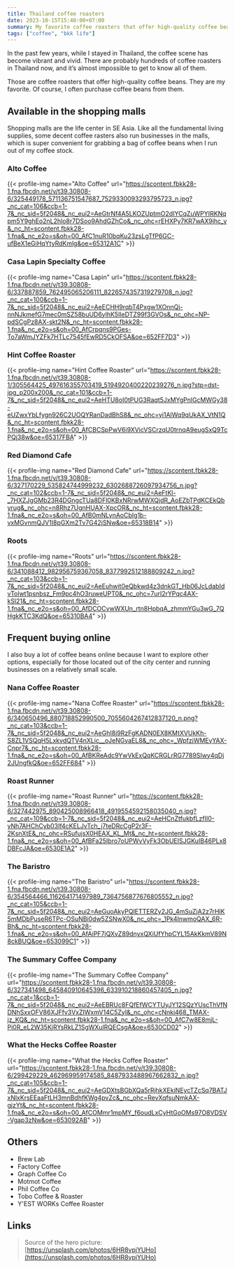 ```yaml
---
title: Thailand coffee roasters
date: 2023-10-15T15:40:00+07:00
summary: My favorite coffee roasters that offer high-quality coffee beans in Thailand.
tags: ["coffee", "bkk life"]
---
```


In the past few years, while I stayed in Thailand, the coffee scene has become vibrant and vivid. There are probably hundreds of coffee roasters in Thailand now, and it’s almost impossible to get to know all of them. 

Those are coffee roasters that offer high-quality coffee beans. They are my favorite. Of course, I often purchase coffee beans from them.

## Available in the shopping malls

Shopping malls are the life center in SE Asia. Like all the fundamental living supplies, some decent coffee rasters also run businesses in the malls, which is super convenient for grabbing a bag of coffee beans when I run out of my coffee stock. 


### Alto Coffee 

{{< profile-img name="Alto Coffee" url="https://scontent.fbkk28-1.fna.fbcdn.net/v/t39.30808-6/325449178_571136751547687_7529330093293795723_n.jpg?_nc_cat=106&ccb=1-7&_nc_sid=5f2048&_nc_eui2=AeGtrNf4A5LKOZUptmO2dIYCqZuWPYIRKNqpm5Y9ghEo2nL2hlo8r7DSoo9AhdGZhCo&_nc_ohc=rEHXPy7KR7wAX9jhc_y&_nc_ht=scontent.fbkk28-1.fna&_nc_e2o=s&oh=00_AfC1nuR10bqKu23zsLgTfP6GC-ufBeX1eGiHqYtyRdKmlg&oe=65312A1C" >}}

### Casa Lapin Specialty Coffee

{{< profile-img name="Casa Lapin" url="https://scontent.fbkk28-1.fna.fbcdn.net/v/t39.30808-6/337887859_762495065206111_8226574357319279708_n.jpg?_nc_cat=100&ccb=1-7&_nc_sid=5f2048&_nc_eui2=AeECHH9rqbT4Pxgw1XOnnQj-nnNJkmefG7mec0mSZ58buUD6ylhK5lIeDTZ99f3GVOs&_nc_ohc=NP-pdSCgPz8AX-skt2N&_nc_ht=scontent.fbkk28-1.fna&_nc_e2o=s&oh=00_AfCrpqns9PGes-To7aWmJYZFk7HTLc7545fEwRD5CkOFSA&oe=652FF7D3" >}}

### Hint Coffee Roaster

{{< profile-img name="Hint Coffee Roaster" url="https://scontent.fbkk28-1.fna.fbcdn.net/v/t39.30808-1/305564425_497616355703419_5194920400220239276_n.jpg?stp=dst-jpg_p200x200&_nc_cat=101&ccb=1-7&_nc_sid=5f2048&_nc_eui2=AeHTU8oI0tPUG3Raqt5JxMYgPnlGcMWGy38-eUZwxYbLfygn926C2UOQYRanDadBhS8&_nc_ohc=yi1AlWq9qUkAX_VtN1Q&_nc_ht=scontent.fbkk28-1.fna&_nc_e2o=s&oh=00_AfCBCSpPwV6i9XVicVSCrzqU0trnqA9eugSxQ9TcPQj38w&oe=65317FBA" >}}

### Red Diamond Cafe

{{< profile-img name="Red Diamond Cafe" url="https://scontent.fbkk28-1.fna.fbcdn.net/v/t39.30808-6/327170229_535824744999232_6302688726097934756_n.jpg?_nc_cat=102&ccb=1-7&_nc_sid=5f2048&_nc_eui2=AeFtKl-_7HXZJgGMb23R4DGngcTUa8DFl0KBxNRrwMWXQjdR_AoEZbTPdKCEkQbyrug&_nc_ohc=n8Rhz7UgnHUAX-XpcOR&_nc_ht=scontent.fbkk28-1.fna&_nc_e2o=s&oh=00_AfB0mNLynAoCbIg1b-vxMGvnmQJV1I8pGXm2Tv7G42jSNw&oe=65318B14" >}}

### Roots

{{< profile-img name="Roots" url="https://scontent.fbkk28-1.fna.fbcdn.net/v/t39.30808-6/341088412_982956759367058_8377992512188809242_n.jpg?_nc_cat=103&ccb=1-7&_nc_sid=5f2048&_nc_eui2=AeEuhwit0eQbkwd4z3dnkGT_Hb06JcLdabIdvTolwt1psnbsz_Fm9pc4hO3ruweUPT0&_nc_ohc=7urI2rYPqc4AX-kSl21&_nc_ht=scontent.fbkk28-1.fna&_nc_e2o=s&oh=00_AfDCOCvwWXUn_rtn8HpbqA_zhmmYGu3wG_7QHgkKTC3KdQ&oe=65310BA4" >}}

## Frequent buying online

I also buy a lot of coffee beans online because I want to explore other options, especially for those located out of the city center and running businesses on a relatively small scale.

### Nana Coffee Roaster

{{< profile-img name="Nana Coffee Roaster" url="https://scontent.fbkk28-1.fna.fbcdn.net/v/t39.30808-6/340650496_880718852990500_7055604267412837120_n.png?_nc_cat=103&ccb=1-7&_nc_sid=5f2048&_nc_eui2=AeGhI8j9RzFgKADN0EX8KMtXVUkKh-S8ZL1VSQqH5LxkvdQTV4nXLic__oJeNGyaEL8&_nc_ohc=_WpfzjWMEyYAX-Cnpr7&_nc_ht=scontent.fbkk28-1.fna&_nc_e2o=s&oh=00_AfBKReAdc9YwVkExQqKCRGLrRG7789SIwy4qDj2JUngfkQ&oe=652FF684" >}}

### Roast Runner

{{< profile-img name="Roast Runner" url="https://scontent.fbkk28-1.fna.fbcdn.net/v/t39.30808-6/327442975_890425008966418_4919554592158035040_n.jpg?_nc_cat=109&ccb=1-7&_nc_sid=5f2048&_nc_eui2=AeHCnZtfukbfLzfII0-yNh7AHChCyb03If4cKELJvTch_j7teDRcCgP2r3F-2KsnXtE&_nc_ohc=RSufujsX0HEAX_KL_Mt&_nc_ht=scontent.fbkk28-1.fna&_nc_e2o=s&oh=00_AfBFa25Ibro7oUPWvVyFk3ObUEISJGKuIB46PLx8DBFcJA&oe=6530E1A2" >}}

### The Baristro

{{< profile-img name="The Baristro" url="https://scontent.fbkk28-1.fna.fbcdn.net/v/t39.30808-6/354564466_116264171497989_7364756877676805552_n.jpg?_nc_cat=105&ccb=1-7&_nc_sid=5f2048&_nc_eui2=AeGuoAkyPQIETTERZy2JG_4mSuZjA2z7rHlK5mMDbPuseR6TPc-OSuNBi0dw5ZSNwX0&_nc_ohc=_1Pk4InwmoQAX_6R-Bh&_nc_ht=scontent.fbkk28-1.fna&_nc_e2o=s&oh=00_AfAiPF7jQXvZ89dnyxQXiUfYhpCYL15AkKkmV89N8ckBUQ&oe=653099C1" >}}

### The Summary Coffee Company

{{< profile-img name="The Summary Coffee Company" url="https://scontent.fbkk28-1.fna.fbcdn.net/v/t39.30808-6/327341498_645840910645396_633910218860457405_n.jpg?_nc_cat=1&ccb=1-7&_nc_sid=5f2048&_nc_eui2=AeEBRUc8FQfEfWCYTUyJY12SQzYUscThVfNDNhSxxOFV86XJFfv3VxZIWxmV14C5ZyI&_nc_ohc=cNnki468_TMAX-jz_KQ&_nc_ht=scontent.fbkk28-1.fna&_nc_e2o=s&oh=00_AfC7w8E8mjL-Pi0R_eL2W35KjRYsRkLZ1SgWXulRQECsgA&oe=6530CD02" >}}

### What the Hecks Coffee Roaster

{{< profile-img name="What the Hecks Coffee Roaster" url="https://scontent.fbkk28-1.fna.fbcdn.net/v/t39.30808-6/299429229_462969959174585_8487933488967662832_n.jpg?_nc_cat=105&ccb=1-7&_nc_sid=5f2048&_nc_eui2=AeGDXtsBGbXQa5rRjhkXEkiNEycTZcSq7BATJxNlxKrsEEaaFtLH3mnBdhfKWg4pvZc&_nc_ohc=RevXqfsuNmkAX-gjzYt&_nc_ht=scontent.fbkk28-1.fna&_nc_e2o=s&oh=00_AfCOMmr1mpMY_f6oudLxCyHtGoOMs97O8VDSV-Vgap3zNw&oe=653092AB" >}}


## Others

- Brew Lab
- Factory Coffee
- Graph Coffee Co
- Motmot Coffee
- Phil Coffee Co
- Tobo Coffee & Roaster
- Y'EST WORKs Coffee Roaster

## Links

> Source of the hero picture: [https://unsplash.com/photos/6HR8vpjYUHo](https://unsplash.com/photos/6HR8vpjYUHo)
